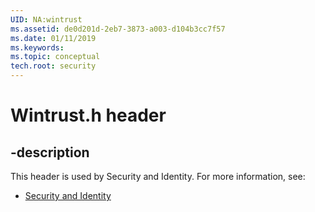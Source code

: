 ```yaml
---
UID: NA:wintrust
ms.assetid: de0d201d-2eb7-3873-a003-d104b3cc7f57
ms.date: 01/11/2019
ms.keywords: 
ms.topic: conceptual
tech.root: security
---
```


# Wintrust.h header


## -description


This header is used by Security and Identity. For more information, see:

- [Security and Identity](../_security/index.md)

